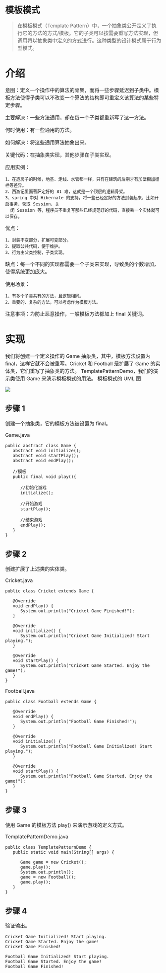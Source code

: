 # 模板模式
> <font size=3>在模板模式（Template Pattern）中，一个抽象类公开定义了执行它的方法的方式/模板。它的子类可以按需要重写方法实现，但调用将以抽象类中定义的方式进行。这种类型的设计模式属于行为型模式。

# 介绍
意图：定义一个操作中的算法的骨架，而将一些步骤延迟到子类中。模板方法使得子类可以不改变一个算法的结构即可重定义该算法的某些特定步骤。

主要解决：一些方法通用，却在每一个子类都重新写了这一方法。

何时使用：有一些通用的方法。

如何解决：将这些通用算法抽象出来。

关键代码：在抽象类实现，其他步骤在子类实现。

应用实例： 

	1、在造房子的时候，地基、走线、水管都一样，只有在建筑的后期才有加壁橱加栅栏等差异。 
	2、西游记里面菩萨定好的 81 难，这就是一个顶层的逻辑骨架。 
	3、spring 中对 Hibernate 的支持，将一些已经定好的方法封装起来，比如开启事务、获取 Session、关 
      闭 Session 等，程序员不重复写那些已经规范好的代码，直接丢一个实体就可以保存。

优点： 

	1、封装不变部分，扩展可变部分。 
	2、提取公共代码，便于维护。 
	3、行为由父类控制，子类实现。

缺点：每一个不同的实现都需要一个子类来实现，导致类的个数增加，使得系统更加庞大。

使用场景： 

	1、有多个子类共有的方法，且逻辑相同。 
	2、重要的、复杂的方法，可以考虑作为模板方法。

注意事项：为防止恶意操作，一般模板方法都加上 final 关键词。

# 实现
我们将创建一个定义操作的 Game 抽象类，其中，模板方法设置为 final，这样它就不会被重写。Cricket 和 Football 是扩展了 Game 的实体类，它们重写了抽象类的方法。
TemplatePatternDemo，我们的演示类使用 Game 来演示模板模式的用法。
模板模式的 UML 图

![](http://i.imgur.com/0eScgdm.png)

## 步骤 1
创建一个抽象类，它的模板方法被设置为 final。

Game.java

	public abstract class Game {
	   abstract void initialize();
	   abstract void startPlay();
	   abstract void endPlay();
	
	   //模板
	   public final void play(){
	
	      //初始化游戏
	      initialize();
	
	      //开始游戏
	      startPlay();
	
	      //结束游戏
	      endPlay();
	   }
	}

## 步骤 2
创建扩展了上述类的实体类。

Cricket.java

	public class Cricket extends Game {
	
	   @Override
	   void endPlay() {
	      System.out.println("Cricket Game Finished!");
	   }
	
	   @Override
	   void initialize() {
	      System.out.println("Cricket Game Initialized! Start playing.");
	   }
	
	   @Override
	   void startPlay() {
	      System.out.println("Cricket Game Started. Enjoy the game!");
	   }
	}

Football.java

	public class Football extends Game {
	
	   @Override
	   void endPlay() {
	      System.out.println("Football Game Finished!");
	   }
	
	   @Override
	   void initialize() {
	      System.out.println("Football Game Initialized! Start playing.");
	   }
	
	   @Override
	   void startPlay() {
	      System.out.println("Football Game Started. Enjoy the game!");
	   }
	}

## 步骤 3
使用 Game 的模板方法 play() 来演示游戏的定义方式。

TemplatePatternDemo.java

	public class TemplatePatternDemo {
	   public static void main(String[] args) {
	
	      Game game = new Cricket();
	      game.play();
	      System.out.println();
	      game = new Football();
	      game.play();		
	   }
	}

## 步骤 4
验证输出。

	Cricket Game Initialized! Start playing.
	Cricket Game Started. Enjoy the game!
	Cricket Game Finished!
	
	Football Game Initialized! Start playing.
	Football Game Started. Enjoy the game!
	Football Game Finished!